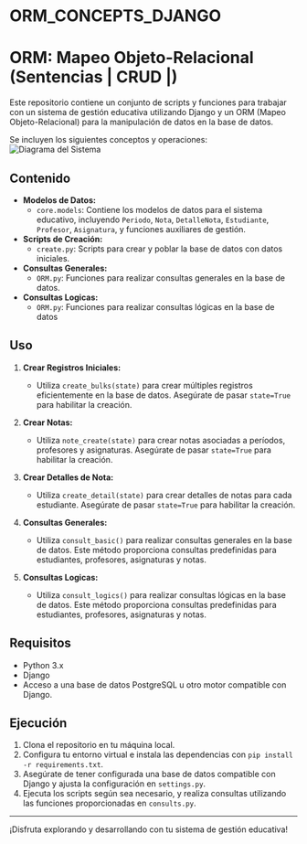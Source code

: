 # ORM_CONCEPTS_DJANGO
# ORM: Mapeo Objeto-Relacional (Sentencias | CRUD |)

Este repositorio contiene un conjunto de scripts y funciones para trabajar con un sistema de gestión 
educativa utilizando Django y un ORM (Mapeo Objeto-Relacional) para la manipulación de datos en la base de datos.

Se incluyen los siguientes conceptos y operaciones:
![Diagrama del Sistema](https://i.imgur.com/a3ZoEGp.png)


## Contenido

- **Modelos de Datos:**
  - `core.models`: Contiene los modelos de datos para el sistema educativo, incluyendo `Periodo`, `Nota`, `DetalleNota`, `Estudiante`, `Profesor`, `Asignatura`, y funciones auxiliares de gestión.
- **Scripts de Creación:**
  - `create.py`: Scripts para crear y poblar la base de datos con datos iniciales.
- **Consultas Generales:**
  - `ORM.py`: Funciones para realizar consultas generales en la base de datos.
- **Consultas Logicas:**
   - `ORM.py`: Funciones para realizar consultas lógicas en la base de datos

## Uso

1. **Crear Registros Iniciales:**
   - Utiliza `create_bulks(state)` para crear múltiples registros eficientemente en la base de datos. Asegúrate de pasar `state=True` para habilitar la creación.

2. **Crear Notas:**
   - Utiliza `note_create(state)` para crear notas asociadas a períodos, profesores y asignaturas. Asegúrate de pasar `state=True` para habilitar la creación.

3. **Crear Detalles de Nota:**
   - Utiliza `create_detail(state)` para crear detalles de notas para cada estudiante. Asegúrate de pasar `state=True` para habilitar la creación.

4. **Consultas Generales:**
   - Utiliza `consult_basic()` para realizar consultas generales en la base de datos. Este método proporciona consultas predefinidas para estudiantes, profesores, asignaturas y notas.

5. **Consultas Logicas:**
   - Utiliza `consult_logics()` para realizar consultas lógicas en la base de datos. Este método proporciona
   consultas predefinidas para estudiantes, profesores, asignaturas y notas.

## Requisitos

- Python 3.x
- Django
- Acceso a una base de datos PostgreSQL u otro motor compatible con Django.

## Ejecución

1. Clona el repositorio en tu máquina local.
2. Configura tu entorno virtual e instala las dependencias con `pip install -r requirements.txt`.
3. Asegúrate de tener configurada una base de datos compatible con Django y ajusta la configuración en `settings.py`.
4. Ejecuta los scripts según sea necesario, y realiza consultas utilizando las funciones proporcionadas en `consults.py`.

---

¡Disfruta explorando y desarrollando con tu sistema de gestión educativa!
